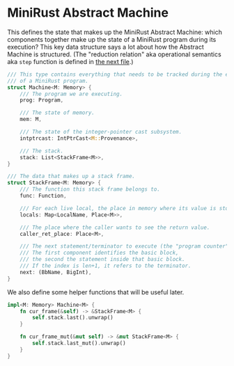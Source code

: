 # MiniRust Abstract Machine

This defines the state that makes up the MiniRust Abstract Machine:
which components together make up the state of a MiniRust program during its execution?
This key data structure says a lot about how the Abstract Machine is structured.
(The "reduction relation" aka operational semantics aka `step` function is defined in [the next file](step.md).)

```rust
/// This type contains everything that needs to be tracked during the execution
/// of a MiniRust program.
struct Machine<M: Memory> {
    /// The program we are executing.
    prog: Program,

    /// The state of memory.
    mem: M,

    /// The state of the integer-pointer cast subsystem.
    intptrcast: IntPtrCast<M::Provenance>,

    /// The stack.
    stack: List<StackFrame<M>>,
}

/// The data that makes up a stack frame.
struct StackFrame<M: Memory> {
    /// The function this stack frame belongs to.
    func: Function,

    /// For each live local, the place in memory where its value is stored.
    locals: Map<LocalName, Place<M>>,

    /// The place where the caller wants to see the return value.
    caller_ret_place: Place<M>,

    /// The next statement/terminator to execute (the "program counter").
    /// The first component identifies the basic block,
    /// the second the statement inside that basic block.
    /// If the index is len+1, it refers to the terminator.
    next: (BbName, BigInt),
}
```

We also define some helper functions that will be useful later.

```rust
impl<M: Memory> Machine<M> {
    fn cur_frame(&self) -> &StackFrame<M> {
        self.stack.last().unwrap()
    }

    fn cur_frame_mut(&mut self) -> &mut StackFrame<M> {
        self.stack.last_mut().unwrap()
    }
}
```

